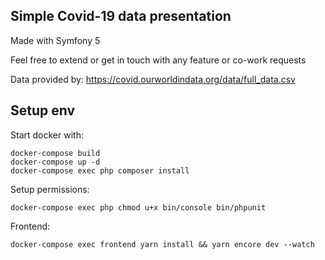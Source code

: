## Simple Covid-19 data presentation

Made with Symfony 5

Feel free to extend or get in touch with any feature or co-work requests 

Data provided by: https://covid.ourworldindata.org/data/full_data.csv


## Setup env
Start docker with:
```
docker-compose build
docker-compose up -d
docker-compose exec php composer install
```
Setup permissions:
```
docker-compose exec php chmod u+x bin/console bin/phpunit
```
Frontend:
```
docker-compose exec frontend yarn install && yarn encore dev --watch
```